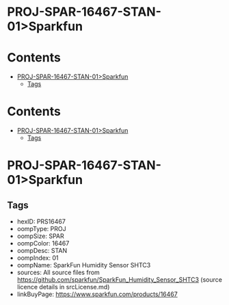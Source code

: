 
PROJ-SPAR-16467-STAN-01>Sparkfun
================================

Contents
========

* [PROJ-SPAR-16467-STAN-01>Sparkfun](#proj-spar-16467-stan-01sparkfun)
	* [Tags](#tags)

Contents
========

* [PROJ-SPAR-16467-STAN-01>Sparkfun](#proj-spar-16467-stan-01sparkfun)
	* [Tags](#tags)

# PROJ-SPAR-16467-STAN-01>Sparkfun

## Tags

- hexID: PRS16467
- oompType: PROJ
- oompSize: SPAR
- oompColor: 16467
- oompDesc: STAN
- oompIndex: 01
- oompName: SparkFun Humidity Sensor SHTC3
- sources: All source files from https://github.com/sparkfun/SparkFun_Humidity_Sensor_SHTC3 (source licence details in srcLicense.md)
- linkBuyPage: https://www.sparkfun.com/products/16467
